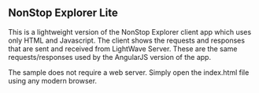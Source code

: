 NonStop Explorer Lite
---

This is a lightweight version of the NonStop Explorer client app which uses only HTML and Javascript.
The client shows the requests and responses that are sent and received from LightWave Server. These
are the same requests/responses used by the AngularJS version of the app.

The sample does not require a web server. Simply open the index.html file using any modern
browser.



